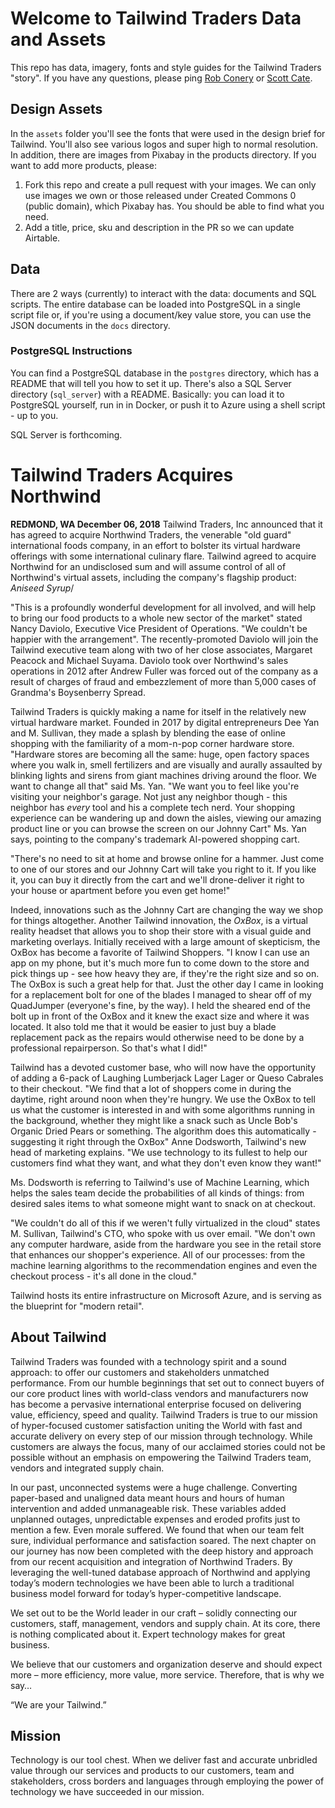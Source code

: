# Welcome to Tailwind Traders Data and Assets
This repo has data, imagery, fonts and style guides for the Tailwind Traders "story". If you have any questions, please ping [Rob Conery](mailto:robcon@microsoft.com) or [Scott Cate](scott.cate@microsoft.com).

## Design Assets
In the `assets` folder you'll see the fonts that were used in the design brief for Tailwind. You'll also see various logos and super high to normal resolution. In addition, there are images from Pixabay in the products directory. If you want to add more products, please:

 1. Fork this repo and create a pull request with your images. We can only use images we own or those released under Created Commons 0 (public domain), which Pixabay has. You should be able to find what you need.
 1. Add a title, price, sku and description in the PR so we can update Airtable.

## Data
There are 2 ways (currently) to interact with the data: documents and SQL scripts. The entire database can be loaded into PostgreSQL in a single script file or, if you're using a document/key value store, you can use the JSON documents in the `docs` directory.

### PostgreSQL Instructions
You can find a PostgreSQL database in the `postgres` directory, which has a README that will tell you how to set it up. There's also a SQL Server directory (`sql_server`) with a README. Basically: you can load it to PostgreSQL yourself, run in in Docker, or push it to Azure using a shell script - up to you.

SQL Server is forthcoming.

# Tailwind Traders Acquires Northwind

**REDMOND, WA December 06, 2018** Tailwind Traders, Inc announced that it has agreed to acquire Northwind Traders, the venerable "old guard" international foods company, in an effort to bolster its virtual hardware offerings with some international culinary flare. Tailwind agreed to acquire Northwind for an undisclosed sum and will assume control of all of Northwind's virtual assets, including the company's flagship product: _Aniseed Syrup_/

"This is a profoundly wonderful development for all involved, and will help to bring our food products to a whole new sector of the market" stated Nancy Daviolo, Executive Vice President of Operations. "We couldn't be happier with the arrangement". The recently-promoted Daviolo will join the Tailwind executive team along with two of her close associates, Margaret Peacock and Michael Suyama. Daviolo took over Northwind's sales operations in 2012 after Andrew Fuller was forced out of the company as a result of charges of fraud and embezzlement of more than 5,000 cases of Grandma's Boysenberry Spread.

Tailwind Traders is quickly making a name for itself in the relatively new virtual hardware market. Founded in 2017 by digital entrepreneurs Dee Yan and M. Sullivan, they made a splash by blending the ease of online shopping with the familiarity of a mom-n-pop corner hardware store. "Hardware stores are becoming all the same: huge, open factory spaces where you walk in, smell fertilizers and are visually and aurally assaulted by blinking lights and sirens from giant machines driving around the floor. We want to change all that" said Ms. Yan. "We want you to feel like you're visiting your neighbor's garage. Not just any neighbor though - this neighbor has _every_ tool and his a complete tech nerd. Your shopping experience can be wandering up and down the aisles, viewing our amazing product line or you can browse the screen on our Johnny Cart" Ms. Yan says, pointing to the company's trademark AI-powered shopping cart.

"There's no need to sit at home and browse online for a hammer. Just come to one of our stores and our Johnny Cart will take you right to it. If you like it, you can buy it directly from the cart and we'll drone-deliver it right to your house or apartment before you even get home!"

Indeed, innovations such as the Johnny Cart are changing the way we shop for things altogether. Another Tailwind innovation, the _OxBox_, is a virtual reality headset that allows you to shop their store with a visual guide and marketing overlays. Initially received with a large amount of skepticism, the OxBox has become a favorite of Tailwind Shoppers. "I know I can use an app on my phone, but it's much more fun to come down to the store and pick things up - see how heavy they are, if they're the right size and so on. The OxBox is such a great help for that. Just the other day I came in looking for a replacement bolt for one of the blades I managed to shear off of my QuadJumper (everyone's fine, by the way). I held the sheared end of the bolt up in front of the OxBox and it knew the exact size and where it was located. It also told me that it would be easier to just buy a blade replacement pack as the repairs would otherwise need to be done by a professional repairperson. So that's what I did!"

Tailwind has a devoted customer base, who will now have the opportunity of adding a 6-pack of Laughing Lumberjack Lager Lager or Queso Cabrales to their checkout. "We find that a lot of shoppers come in during the daytime, right around noon when they're hungry. We use the OxBox to tell us what the customer is interested in and with some algorithms running in the background, whether they might like a snack such as Uncle Bob's Organic Dried Pears or something. The algorithm does this automatically - suggesting it right through the OxBox" Anne Dodsworth, Tailwind's new head of marketing explains. "We use technology to its fullest to help our customers find what they want, and what they don't even know they want!"

Ms. Dodsworth is referring to Tailwind's use of Machine Learning, which helps the sales team decide the probabilities of all kinds of things: from desired sales items to what someone might want to snack on at checkout.

"We couldn't do all of this if we weren't fully virtualized in the cloud" states M. Sullivan, Tailwind's CTO, who spoke with us over email. "We don't own any computer hardware, aside from the hardware you see in the retail store that enhances our shopper's experience. All of our processes: from the machine learning algorithms to the recommendation engines and even the checkout process - it's all done in the cloud."

Tailwind hosts its entire infrastructure on Microsoft Azure, and is serving as the blueprint for "modern retail".


## About Tailwind

Tailwind Traders was founded with a technology spirit and a sound approach: to offer our customers and stakeholders unmatched performance.
From our humble beginnings that set out to connect buyers of our core product lines with world-class vendors and manufacturers now has become a pervasive international enterprise focused on delivering value, efficiency, speed and quality. Tailwind Traders is true to our mission of hyper-focused customer satisfaction uniting the World with fast and accurate delivery on every step of our mission through technology. While customers are always the focus, many of our acclaimed stories could not be possible without an emphasis on empowering the Tailwind Traders team, vendors and integrated supply chain.

In our past, unconnected systems were a huge challenge. Converting paper-based and unaligned data meant hours and hours of human intervention and added unmanageable risk. These variables added unplanned outages, unpredictable expenses and eroded profits just to mention a few. Even morale suffered. We found that when our team felt sure, individual performance and satisfaction soared.
The next chapter on our journey has now been completed with the deep history and approach from our recent acquisition and integration of Northwind Traders. By leveraging the well-tuned database approach of Northwind and applying today’s modern technologies we have been able to lurch a traditional business model forward for today’s hyper-competitive landscape.

We set out to be the World leader in our craft – solidly connecting our customers, staff, management, vendors and supply chain.
At its core, there is nothing complicated about it. Expert technology makes for great business.

We believe that our customers and organization deserve and should expect more – more efficiency, more value, more service. Therefore, that is why we say…

“We are your Tailwind.”

## Mission

Technology is our tool chest. When we deliver fast and accurate unbridled value through our services and products to our customers, team and stakeholders, cross borders and languages through employing the power of technology we have succeeded in our mission.
